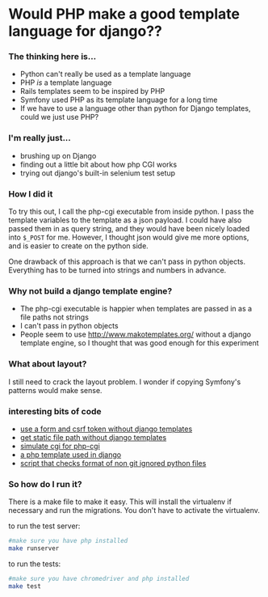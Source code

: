# Would PHP make a good template language for django??

### The thinking here is...

* Python can't really be used as a template language
* PHP _is_ a template language
* Rails templates seem to be inspired by PHP
* Symfony used PHP as its template language for a long time
* If we have to use a language other than python for Django templates,
could we just use PHP?

### I'm really just...

* brushing up on Django
* finding out a little bit about how php CGI works
* trying out django's built-in selenium test setup

### How I did it

To try this out, I call the php-cgi executable from inside python.  I
pass the template variables to the template as a json payload.  I could
have also passed them in as query string, and they would have been
nicely loaded into `$_POST` for me.  However, I thought json would give
me more options, and is easier to create on the python side.

One drawback of this approach is that we can't pass in python objects.
Everything has to be turned into strings and numbers in advance.

### Why not build a django template engine?

* The php-cgi executable is happier when templates are passed in as a
file paths not strings
* I can't pass in python objects
* People seem to use http://www.makotemplates.org/ without a django
template engine, so I thought that was good enough for this experiment

### What about layout?

I still need to crack the layout problem.
I wonder if copying Symfony's patterns would make sense.

### interesting bits of code

* <a href="comments/views.py">use a form and csrf token without django templates</a>
* <a href="comments/views.py">get static file path without django templates</a>
* <a href="php_template.py">simulate cgi for php-cgi</a>
* <a href="comments/templates/comments/comments.php">a php template used in django</a>
* <a href="files.sh">script that checks format of non git ignored python files</a>

### So how do I run it?

There is a make file to make it easy.  This will install the virtualenv
if necessary and run the migrations.  You don't have to activate the
virtualenv.

to run the test server:
````bash
#make sure you have php installed
make runserver
````

to run the tests:
````bash
#make sure you have chromedriver and php installed
make test
````
